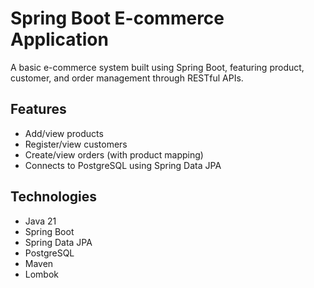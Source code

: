 

# Spring Boot E-commerce Application

A basic e-commerce system built using Spring Boot, featuring product, customer, and order management through RESTful APIs.

## Features
- Add/view products
- Register/view customers
- Create/view orders (with product mapping)
- Connects to PostgreSQL using Spring Data JPA

## Technologies
- Java 21
- Spring Boot
- Spring Data JPA
- PostgreSQL
- Maven
- Lombok



